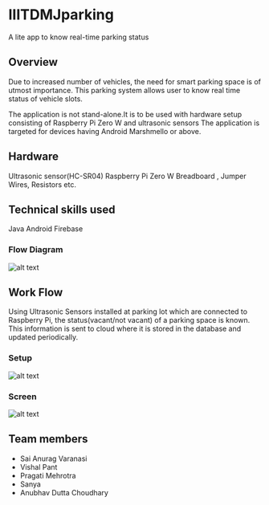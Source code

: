 # IIITDMJparking

A lite app to know real-time parking status

## Overview
Due to increased number of vehicles, the need for smart parking space is of utmost importance.
This parking system allows user to know real time status of vehicle slots.

The application is not stand-alone.It is to be used with hardware setup
consisting of Raspberry Pi Zero W and ultrasonic sensors
The application is targeted for devices having Android Marshmello or above.
## Hardware
Ultrasonic sensor(HC-SR04)
Raspberry Pi  Zero W 
Breadboard , Jumper Wires, Resistors etc.


## Technical skills used
Java
Android
Firebase

### Flow Diagram

![alt text](https://github.com/saianurag2/IIITDMJparking/blob/master/image/flow-chart.PNG)

## Work Flow
Using Ultrasonic Sensors installed at parking lot which are connected to Raspberry Pi,
the status(vacant/not vacant) of a parking space is known. This information is sent to
cloud where it is stored in the database and updated periodically.

### Setup

![alt text](https://github.com/saianurag2/IIITDMJparking/blob/master/image/setup.jpg)

### Screen

![alt text](https://github.com/saianurag2/IIITDMJparking/blob/master/image/wel-screen.PNG)


## Team members

* Sai Anurag Varanasi
* Vishal Pant
* Pragati Mehrotra
* Sanya
* Anubhav Dutta Choudhary

